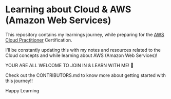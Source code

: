 # Learning about Cloud & AWS (Amazon Web Services)

This repository contains my learnings journey, while preparing for the [AWS Cloud Practitioner](https://aws.amazon.com/certification/certified-cloud-practitioner/) Certification.

I'll be constantly updating this with my notes and resources related to the Cloud concepts and while learning about AWS (Amazon Web Services)!

YOUR ARE ALL WELCOME TO JOIN IN & LEARN WITH ME! 🚀

Check out the CONTRIBUTORS.md to know more about getting started with this journey!! 

Happy Learning 

